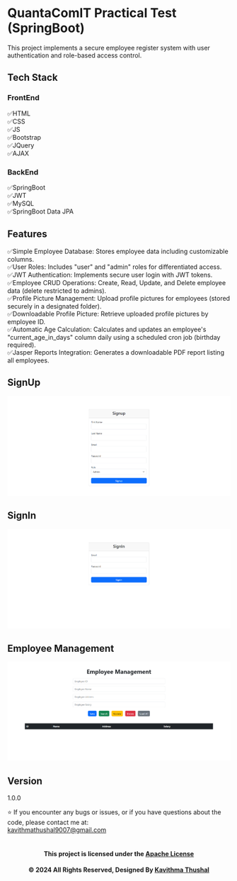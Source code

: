 # QuantaComIT Practical Test (SpringBoot)

This project implements a secure employee register system with user authentication and role-based access control.

## Tech Stack

### FrontEnd

✅HTML</br>
✅CSS</br>
✅JS</br>
✅Bootstrap</br>
✅JQuery</br>
✅AJAX</br>

### BackEnd

✅SpringBoot</br>
✅JWT</br>
✅MySQL</br>
✅SpringBoot Data JPA</br>

## Features

✅Simple Employee Database: Stores employee data including customizable columns.</br>
✅User Roles: Includes "user" and "admin" roles for differentiated access.</br>
✅JWT Authentication: Implements secure user login with JWT tokens.</br>
✅Employee CRUD Operations: Create, Read, Update, and Delete employee data (delete restricted to admins).</br>
✅Profile Picture Management: Upload profile pictures for employees (stored securely in a designated folder).</br>
✅Downloadable Profile Picture: Retrieve uploaded profile pictures by employee ID.</br>
✅Automatic Age Calculation: Calculates and updates an employee's "current_age_in_days" column daily using a scheduled
cron job (birthday required).</br>
✅Jasper Reports Integration: Generates a downloadable PDF report listing all employees.</br>

## SignUp

<img src="ss/SignUp.png">

## SignIn

<img src="ss/SignIn.png">

## Employee Management

<img src="ss/Employee.png">

## Version

1.0.0

⭐️ If you encounter any bugs or issues, or if you have questions about the code, please contact me at:<br/>
[kavithmathushal9007@gmail.com](mailto:kavithmathushal9007@gmail.com)<br/><br/>

<div align="center">

#### This project is licensed under the [Apache License](LICENSE)

#### © 2024 All Rights Reserved, Designed By [Kavithma Thushal](https://github.com/Kavithma-Thushal)

</div>